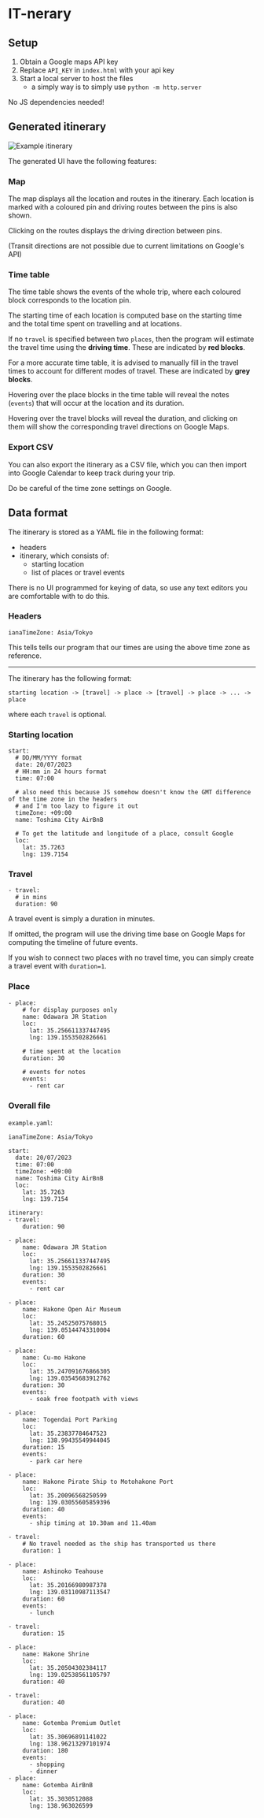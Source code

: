 # IT-nerary

## Setup

1. Obtain a Google maps API key
2. Replace `API_KEY` in `index.html` with your api key
3. Start a local server to host the files
    - a simply way is to simply use `python -m http.server`

No JS dependencies needed!

## Generated itinerary

![Example itinerary](example.png)


The generated UI have the following features:

### Map

The map displays all the location and routes in the itinerary.
Each location is marked with a coloured pin and driving routes between the pins is also shown.

Clicking on the routes displays the driving direction between pins.

(Transit directions are not possible due to current limitations on Google's API)


### Time table

The time table shows the events of the whole trip, where each coloured block corresponds to the location pin.

The starting time of each location is computed base on the starting time and the total time spent on travelling and at locations.

If no `travel` is specified between two `places`, then the program will estimate the travel time using the **driving time**.
These are indicated by **red blocks**.

For a more accurate time table, it is advised to manually fill in the travel times to account for different modes of travel.
These are indicated by **grey blocks**.

Hovering over the place blocks in the time table will reveal the notes (`events`) that will occur at the location and its duration.

Hovering over the travel blocks will reveal the duration, and clicking on them will show the corresponding travel directions on Google Maps.

### Export CSV

You can also export the itinerary as a CSV file, which you can then import into Google Calendar to keep track during your trip.

Do be careful of the time zone settings on Google.

## Data format

The itinerary is stored as a YAML file in the following format:
- headers
- itinerary, which consists of:
    - starting location
    - list of places or travel events

There is no UI programmed for keying of data, so use any text editors you are comfortable with to do this.

### Headers
```
ianaTimeZone: Asia/Tokyo
```

This tells tells our program that our times are using the above time zone as reference.

---

The itinerary has the following format:
```
starting location -> [travel] -> place -> [travel] -> place -> ... -> place
```

where each `travel` is optional.

### Starting location

```
start: 
  # DD/MM/YYYY format
  date: 20/07/2023
  # HH:mm in 24 hours format
  time: 07:00

  # also need this because JS somehow doesn't know the GMT difference of the time zone in the headers
  # and I'm too lazy to figure it out
  timeZone: +09:00
  name: Toshima City AirBnB

  # To get the latitude and longitude of a place, consult Google
  loc:
    lat: 35.7263
    lng: 139.7154
```

### Travel

```
- travel:
  # in mins
  duration: 90
```

A travel event is simply a duration in minutes.

If omitted, the program will use the driving time base on Google Maps for computing the timeline of future events.

If you wish to connect two places with no travel time, you can simply create a travel event with `duration=1`.

### Place

```
- place:
    # for display purposes only
    name: Odawara JR Station
    loc:
      lat: 35.256611337447495
      lng: 139.1553502826661

    # time spent at the location
    duration: 30

    # events for notes
    events:
      - rent car
```

### Overall file

`example.yaml`: 

```
ianaTimeZone: Asia/Tokyo

start: 
  date: 20/07/2023
  time: 07:00
  timeZone: +09:00
  name: Toshima City AirBnB
  loc:
    lat: 35.7263
    lng: 139.7154

itinerary:
- travel:
    duration: 90

- place:
    name: Odawara JR Station
    loc:
      lat: 35.256611337447495
      lng: 139.1553502826661
    duration: 30
    events:
      - rent car

- place:
    name: Hakone Open Air Museum
    loc:
      lat: 35.24525075768015 
      lng: 139.05144743310004
    duration: 60

- place:
    name: Cu-mo Hakone
    loc:
      lat: 35.247091676866305
      lng: 139.03545683912762
    duration: 30
    events:
      - soak free footpath with views

- place:
    name: Togendai Port Parking
    loc:
      lat: 35.23837784647523
      lng: 138.99435549944045
    duration: 15
    events:
      - park car here

- place:
    name: Hakone Pirate Ship to Motohakone Port
    loc:
      lat: 35.20096568250599
      lng: 139.03055605859396
    duration: 40
    events:
      - ship timing at 10.30am and 11.40am

- travel:
    # No travel needed as the ship has transported us there
    duration: 1

- place:
    name: Ashinoko Teahouse
    loc:
      lat: 35.20166980987378
      lng: 139.03110987113547
    duration: 60
    events:
      - lunch

- travel:
    duration: 15

- place:
    name: Hakone Shrine
    loc:
      lat: 35.20504302384117
      lng: 139.02538561105797
    duration: 40

- travel:
    duration: 40

- place:
    name: Gotemba Premium Outlet
    loc:
      lat: 35.30696891141022
      lng: 138.96213297101974
    duration: 180
    events:
      - shopping
      - dinner
- place:
    name: Gotemba AirBnB
    loc:
      lat: 35.3030512088
      lng: 138.963026599
```
